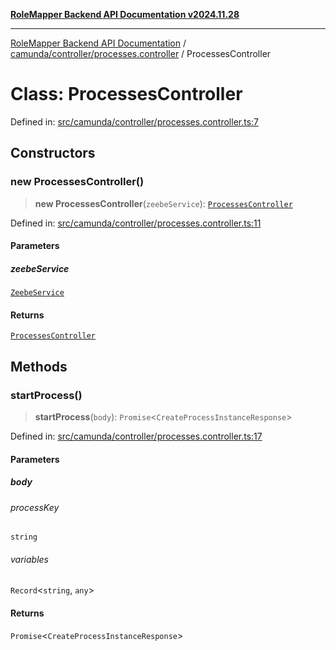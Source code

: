 [**RoleMapper Backend API Documentation v2024.11.28**](../../../../README.md)

***

[RoleMapper Backend API Documentation](../../../../modules.md) / [camunda/controller/processes.controller](../README.md) / ProcessesController

# Class: ProcessesController

Defined in: [src/camunda/controller/processes.controller.ts:7](https://github.com/FlowCraft-AG/RoleMapper/blob/5b9ee56819f4990f54c16dcad37384ac73c1551c/backend/src/camunda/controller/processes.controller.ts#L7)

## Constructors

### new ProcessesController()

> **new ProcessesController**(`zeebeService`): [`ProcessesController`](ProcessesController.md)

Defined in: [src/camunda/controller/processes.controller.ts:11](https://github.com/FlowCraft-AG/RoleMapper/blob/5b9ee56819f4990f54c16dcad37384ac73c1551c/backend/src/camunda/controller/processes.controller.ts#L11)

#### Parameters

##### zeebeService

[`ZeebeService`](../../../../ZeebeService/classes/ZeebeService.md)

#### Returns

[`ProcessesController`](ProcessesController.md)

## Methods

### startProcess()

> **startProcess**(`body`): `Promise`\<`CreateProcessInstanceResponse`\>

Defined in: [src/camunda/controller/processes.controller.ts:17](https://github.com/FlowCraft-AG/RoleMapper/blob/5b9ee56819f4990f54c16dcad37384ac73c1551c/backend/src/camunda/controller/processes.controller.ts#L17)

#### Parameters

##### body

###### processKey

`string`

###### variables

`Record`\<`string`, `any`\>

#### Returns

`Promise`\<`CreateProcessInstanceResponse`\>
